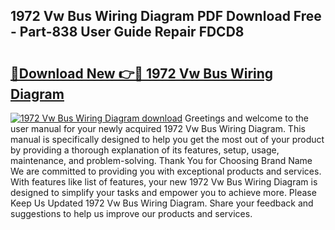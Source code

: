## 1972 Vw Bus Wiring Diagram PDF Download Free - Part-838 User Guide Repair FDCD8

# <h2><a href="http://dfij0zt.blite.top/?on=1972+Vw+Bus+Wiring+Diagram">🔗Download New 👉🔴 1972 Vw Bus Wiring Diagram</a></h2>

[![1972 Vw Bus Wiring Diagram download](https://i.imgur.com/lujVjoI.png)](http://dfij0zt.blite.top/?on=1972+Vw+Bus+Wiring+Diagram)
Greetings and welcome to the user manual for your newly acquired 1972 Vw Bus Wiring Diagram. This manual is specifically designed to help you get the most out of your product by providing a thorough explanation of its features, setup, usage, maintenance, and problem-solving. Thank You for Choosing Brand Name We are committed to providing you with exceptional products and services. With features like list of features, your new 1972 Vw Bus Wiring Diagram is designed to simplify your tasks and empower you to achieve more. Please Keep Us Updated 1972 Vw Bus Wiring Diagram. Share your feedback and suggestions to help us improve our products and services.
